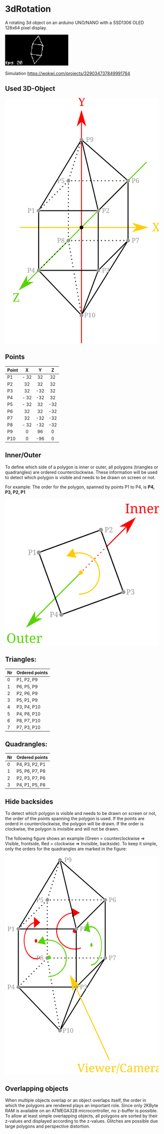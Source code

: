 # 3dRotation
A rotating 3d object on an arduino UNO/NANO with a SSD1306 OLED 128x64 pixel display.

![alt text](/assets/images/Capture.gif) 

Simulation https://wokwi.com/projects/329034737849991764

## Used 3D-Object
![alt text](/assets/images/Object.svg)

## Points
| Point | X | Y | Z |
| --- | :---: | :---: | :---: |
| P1 | - 32 | 32 | 32 |
| P2 | 32 | 32 | 32 |
| P3 | 32 | -32 | 32 |
| P4 | - 32 | -32 | 32 |
| P5 | - 32 | 32 | -32 |
| P6 | 32 | 32 | -32 |
| P7 | 32 | -32 | -32 |
| P8 | - 32 | -32 | -32 |
| P9 | 0 | 96 | 0 |
| P10 | 0 | -96 | 0 |

## Inner/Outer
To define which side of a polygon is inner or outer, all polygons (triangles or quadrangles) are ordered counterclockwise. These information will be used to detect which polygon is visible and needs to be drawn on screen or not. 

For example: The order for the polygon, spanned by points P1 to P4, is **P4, P3, P2, P1**

![alt text](/assets/images/OrderRectangle0.svg)

## Triangles:
| Nr | Ordered points |
| --- | --- |
| 0 | P1, P2, P9 |
| 1 | P6, P5, P9 |
| 2 | P2, P6, P9 |
| 3 | P5, P1, P9 |
| 4 | P3, P4, P10 |
| 5 | P4, P8, P10 |
| 6 | P8, P7, P10 |
| 7 | P7, P3, P10 |

## Quadrangles:
| Nr | Ordered points |
| --- | --- |
| 0 | P4, P3, P2, P1 |
| 1 | P5, P6, P7, P8 |
| 2 | P2, P3, P7, P6 |
| 3 | P4, P1, P5, P8 |

## Hide backsides
To detect which polygon is visible and needs to be drawn on screen or not, the order of the points spanning the polygon is used. If the points are orderd in counterclockwise, the polygon will be drawn. If the order is clockwise, the polygon is invisible and will not be drawn.

The following figure shows an example (Green = counterclockwise => Visible, frontside, Red = clockwise => Invisible, backside). To keep it simple, only the orders for the quadrangles are marked in the figure: 

![alt text](/assets/images/DetectBacksides.svg)

## Overlapping objects
When multiple objects overlap or an object overlaps itself, the order in which the polygons are rendered plays an important role. Since only 2KByte RAM is available on an ATMEGA328 microcontroller, no z-buffer is possible. To allow at least simple overlapping objects, all polygons are sorted by their z-values and displayed according to the z-values. Glitches are possible due large polygons and perspective distortion.
